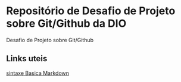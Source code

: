 # Repositório de Desafio de Projeto sobre Git/Github da DIO
Desafio de Projeto sobre Git/Github

## Links uteis
[sintaxe Basica Markdown](https://markdown.net.br/sintaxe-basica/)
